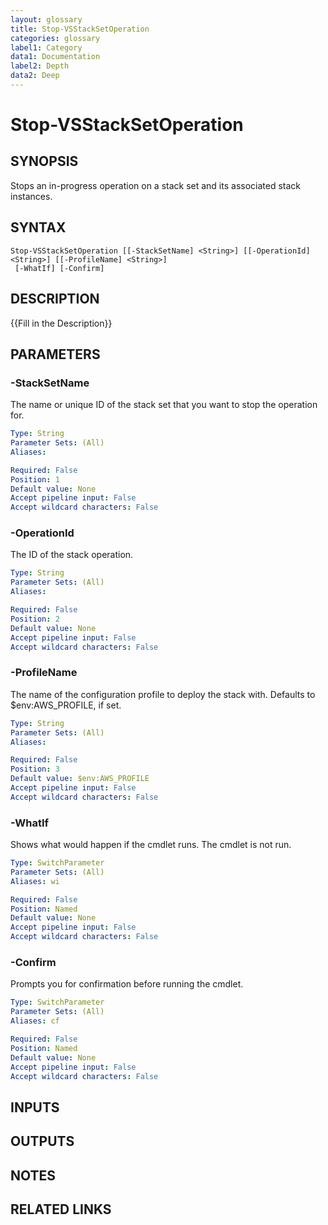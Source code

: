 ```yaml
---
layout: glossary
title: Stop-VSStackSetOperation
categories: glossary
label1: Category
data1: Documentation
label2: Depth
data2: Deep
---
```


# Stop-VSStackSetOperation

## SYNOPSIS
Stops an in-progress operation on a stack set and its associated stack instances.

## SYNTAX

```
Stop-VSStackSetOperation [[-StackSetName] <String>] [[-OperationId] <String>] [[-ProfileName] <String>]
 [-WhatIf] [-Confirm]
```

## DESCRIPTION
{{Fill in the Description}}

## PARAMETERS

### -StackSetName
The name or unique ID of the stack set that you want to stop the operation for.

```yaml
Type: String
Parameter Sets: (All)
Aliases: 

Required: False
Position: 1
Default value: None
Accept pipeline input: False
Accept wildcard characters: False
```

### -OperationId
The ID of the stack operation.

```yaml
Type: String
Parameter Sets: (All)
Aliases: 

Required: False
Position: 2
Default value: None
Accept pipeline input: False
Accept wildcard characters: False
```

### -ProfileName
The name of the configuration profile to deploy the stack with.
Defaults to $env:AWS_PROFILE, if set.

```yaml
Type: String
Parameter Sets: (All)
Aliases: 

Required: False
Position: 3
Default value: $env:AWS_PROFILE
Accept pipeline input: False
Accept wildcard characters: False
```

### -WhatIf
Shows what would happen if the cmdlet runs.
The cmdlet is not run.

```yaml
Type: SwitchParameter
Parameter Sets: (All)
Aliases: wi

Required: False
Position: Named
Default value: None
Accept pipeline input: False
Accept wildcard characters: False
```

### -Confirm
Prompts you for confirmation before running the cmdlet.

```yaml
Type: SwitchParameter
Parameter Sets: (All)
Aliases: cf

Required: False
Position: Named
Default value: None
Accept pipeline input: False
Accept wildcard characters: False
```

## INPUTS

## OUTPUTS

## NOTES

## RELATED LINKS

